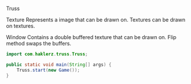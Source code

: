 Truss

Texture
Represents a image that can be drawn on.
Textures can be drawn on textures.

Window
Contains a double buffered texture that can be drawn on.
Flip method swaps the buffers.

```java
import com.haklerz.truss.Truss;

public static void main(String[] args) {
    Truss.start(new Game());
}
```